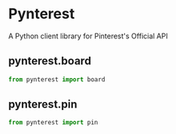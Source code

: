 # Pynterest

A Python client library for Pinterest's Official API


## pynterest.board

```python
from pynterest import board 
```

## pynterest.pin
```python
from pynterest import pin
```